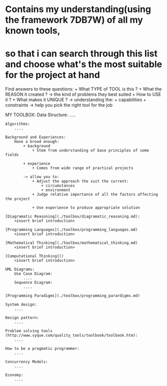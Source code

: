 # Contains my understanding(using the framework 7DB7W) of all my known tools,
# so that i can search through this list and choose what's the most suitable for the project at hand 
Find answers to these questions: 
    + What TYPE of TOOL is this ?
    + What the REASON it created ? 
        -> the kind of problems they best suited 
    + How to USE it ? 
    + What makes it UNIQUE ? 
        -> understanding the: 
            + capabilities 
            + constraints 
            -> help you pick the right tool for the job 

MY TOOLBOX: 
    Data Structure:
        .....

    Algorithms: 
        ....

    Background and Experiences: 
        Have a broad enough:
            + background   
                + Stem from understanding of base principles of some fields  

            + experience 
                + Comes from wide range of practical projects 

            -> allow you to:
                + Adjust the approach the suit the current:
                    + circumstances 
                    + environment
                + Judge relative importance of all the factors affecting the project 

                + Use experience to produce appropriate solution 

    [Diagramatic Reasoning](./toolbox/diagramatic_reasoning.md): 
        <insert brief introduction>

    [Programming Languages](./toolbox/programming_languages.md)
        <insert brief introduction>

    [Mathematical Thinking](./toolbox/mathematical_thinking.md)
        <insert brief introduction>

    [Computational Thinking]()
        <insert brief introduction>

    UML Diagrams: 
        Use Case Diagram:
            ....
        Sequence Diagram: 
            ....

    [Programming Paradigms](./toolbox/programming_parardigms.md)

    System design: 
        ....

    Design pattern:  
        ....

    Problem solving tools (http://www.syque.com/quality_tools/toolbook/toolbook.htm): 
        ....

    How to be a pragmatic programmer: 
        ....

    Concurrency Models: 
        ....

    Economy: 
        ....
